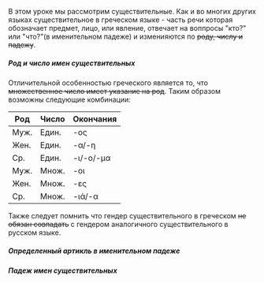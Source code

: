 В этом уроке мы рассмотрим существительные. Как и во многих других языках существительное в греческом языке - часть речи которая обозначает предмет, лицо, или явление, отвечает на воппросы "кто?" или "что?"(в именительном падеже) и изменияются по ~~роду, числу и падежу~~.

##### Род и число имен существительных
Отличительной особенностью греческого является то, что ~~множественное число имеет указание на род~~. Таким образом возможны следующие комбинации:

| Род | Число | Окончания |
|-----|-------|-----------|
| Муж.| Един. | -ος       |
| Жен.| Един. | -α/-η     |
| Ср. | Един. | -ι/-ο/-μα |
| Муж.| Множ. | -οι       |
| Жен.| Множ. | -ες       |
| Ср. | Множ. | -ιά/-α    |

Также следует помнить что гендер существительного в греческом ~~не обязан совпадать~~ с гендером аналогичного существительного в русском языке. 

##### Определенный артикль в именительном падеже



##### Падеж имен существительных 
<!-- 

##### **Сочетания τσ, τζ**
**Сочетание**: τσ  
**Звучит как**: *[ц]* 
**При­меры**: 
> ~~τσ~~έπη [~~ц~~е́пи] - карман 
> κορί~~τσ~~ι [кори́~~ц~~и] - девочка
> ~~τσ~~άι [~~ц~~а́й] - чай
> ~~τσ~~άρος [~~ц~~а́рос] - царь
 
**Сочетание**: τζ  
**Звучит как**: *[дз]*
**При­меры**: 
> ~~τζ~~ιπ [~~дз~~и́п] - джип
> ~~τζ~~άκι [~~дз~~а́ки] - очаг
> ~~τζ~~άμι [~~дз~~а́ми] - стекло
> ~~τζ~~αμί [~~дз~~ами́] - мечеть

##### **Сочетания γγ, γχ, γκ**
**Сочетание**: γγ  
**Звучит как**: *[нг]*  
**При­меры**: 
> ά~~γγ~~ελος [а́~~нг~~елос] - ангел 
> επά~~γγ~~ελμα [эпа́~~нг~~ельма] - профессия 
> α~~γγ~~ελτήριο [а́~~нг~~ельти́рио] - сообщение 

**Сочетание**: γχ  
**Звучит как**: *[нх]*
**При­меры**: 
> ά~~γχ~~ος [а́~~нх~~ос] - тревога
> συ~~γχ~~ωρώ [си~~нх~~оро́] - прощать
> έλε~~γχ~~ος [э́ле~~нх~~ос] - проверка, контроль

**Сочетания**: γκ 
**Звучит как**: 
*[г]* - в начале слова
*[нг]* - в середине и конце слова
**При­меры**: 
> ~~γκ~~ολφ [~~г~~о́лф] - гольф
> κα~~γκ~~ουρό [ка~~нг~~уро́] - кенгуру  
> ε~~γκ~~ρίνω [э~~нг~~ри́но] - одобрять

##### **Сочетания ντ, μπ**

**Сочетания**: ντ  
**Звучит как**: 
в начале слова - *[д]* 
в середине и конце слова - *[д]* или *[нд]* 
**При­меры**:  
> ~~ντ~~ούς [~~д~~ус] - душ  
> α~~ντ~~ίο [а~~д~~и́о] – прощай
> κο~~ντ~~ά [ко~~нд~~а́] - рядом

**Сочетания**: μπ
**Звучит как**:
в начале слова - *[б]*
в середине и конце слова - *[б]*, *[мб]*
**При­меры**: 
> ~~μπ~~ίρα [~~б~~и́ра] - пиво  
> κολυ~~μπ~~ώ [коли~~б~~о́] - плавать 
> ολυ~~μπ~~ιάδα [оли~~мб~~иа́ðа] - олимпиада

##### Особенности произношения двойных согласных

В отличии от парных гласных, которые мы рассматривали ранее, удвоенные ~~**согласные**~~ произносятся один звук. Исключение - сочетание *γγ*, которое мы рассмотрели ранее.
**При­меры**:  
> ά~~μμ~~ος [а́~~м~~ос] - песок (две буквы *μ*)
> Ε~~ύβ~~οια [э́~~в~~ия] - название острова (два звука *[в]*)

##### Особенности разговороной речи

Если окончание одного слова и начало следующего за ним слова - согласные буквы, то по аналогии с гласными такие словосочетания могут произноситься нечленораздельно. При этом окончание первого слова либо начало следующего  - опускается. Например:

> το**ν φ**ίλο [тон фи́ло] → το’**φ**ίλο [тофи́ло] - (окончание первого слова исчезает)
> τη**ν π**όρτα [тин по́рта] → τι’**π**όρта [типо́рта] - (окончание первого слова исчезает)

Если первое слово оканчивается на согласную букву ~~ν~~, а второе слово начинается с согласных глухих звуков ~~κ, π, τ, τσ, ψ, ξ~~, то произношение последних будет меняться делая их более звонкими.

**Сочетание**: ν + κ  
**Звучит как**: [нг]  
**При­мер**: το~~ν κ~~αιρό [то~~нг~~еро́]

**Сочетание**: ν + τ  
**Звучит как**: [нд] 
**При­мер**: το~~ν τ~~ρόπο [то~~нд~~ро́по] 

**Сочетание**: ν + π
**Звучит как**: [нб]  
**При­мер**: τη~~ν π~~όλη [ти~~нб~~о́ли] 

**Сочетание**: ν + ξ  
**Звучит как**: [нгз] 
**При­мер**: το~~ν ξ~~έρω [то~~нгз~~е́ро] 

**Сочетание**: ν + τσ  
**Звучит как**: [ндз]  
**При­мер**: το~~ν τσ~~άρο [то~~ндз~~а́ро] 

Таким обрзом мы рассмотрели основы фонетики в греческом языке. Помните о том, что всегда возможны исключения и по возможности сверяйтесь со словарем. Так же помните, что новогреческий язык так же подвержен влиянию локальных традиций. Потому произношение в разных регионах может немного отличаться.  -->